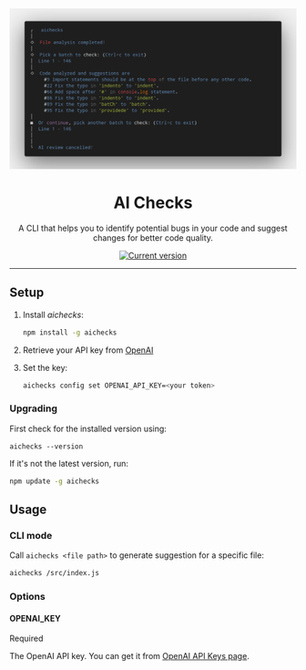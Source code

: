 <div align="center">
  <div>
    <img src=".github/demo.png" alt="AI Checks"/>
    <h1 align="center">AI Checks</h1>
  </div>
	<p>A CLI that helps you to identify potential bugs in your code and suggest changes for better code quality.</p>
	<a href="https://www.npmjs.com/package/aichecks"><img src="https://img.shields.io/npm/v/aichecks" alt="Current version"></a>
</div>

---

## Setup


1. Install _aichecks_:

    ```sh
    npm install -g aichecks
    ```

2. Retrieve your API key from [OpenAI](https://platform.openai.com/account/api-keys)


3. Set the key:

    ```sh
    aichecks config set OPENAI_API_KEY=<your token>
    ```


### Upgrading

First check for the installed version using:
```
aichecks --version
```

If it's not the latest version, run:
```sh
npm update -g aichecks
```

## Usage
### CLI mode

Call `aichecks <file path>` to generate suggestion for a specific file:

```sh
aichecks /src/index.js
```

### Options
#### OPENAI_KEY

Required

The OpenAI API key. You can get it from [OpenAI API Keys page](https://platform.openai.com/account/api-keys).